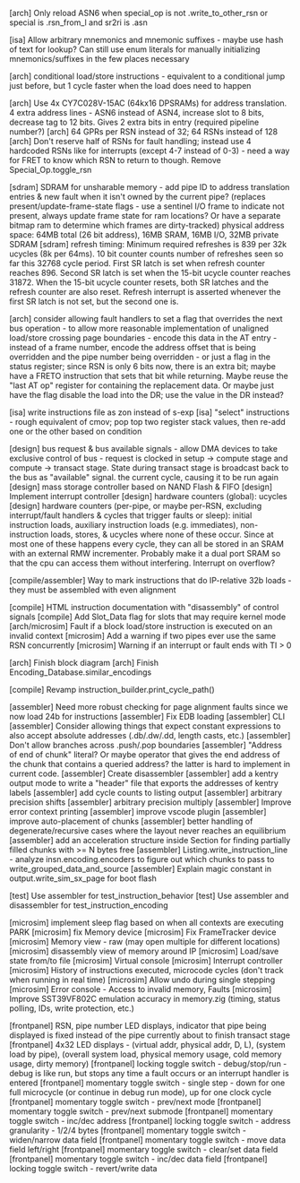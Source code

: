 [arch] Only reload ASN6 when special_op is not .write_to_other_rsn or special is .rsn_from_l and sr2ri is .asn

[isa] Allow arbitrary mnemonics and mnemonic suffixes - maybe use hash of text for lookup?  Can still use enum literals for manually initializing mnemonics/suffixes in the few places necessary



[arch] conditional load/store instructions - equivalent to a conditional jump just before, but 1 cycle faster when the load does need to happen

[arch] Use 4x CY7C028V-15AC (64kx16 DPSRAMs) for address translation.  4 extra address lines - ASN6 instead of ASN4, increase slot to 8 bits, decrease tag to 12 bits.  Gives 2 extra bits in entry (required pipeline number?)
[arch] 64 GPRs per RSN instead of 32; 64 RSNs instead of 128
[arch] Don't reserve half of RSNs for fault handling; instead use 4 hardcoded RSNs like for interrupts (except 4-7 instead of 0-3) - need a way for FRET to know which RSN to return to though.  Remove Special_Op.toggle_rsn

[sdram] SDRAM for unsharable memory - add pipe ID to address translation entries & new fault when it isn't owned by the current pipe? (replaces present/update-frame-state flags - use a sentinel I/O frame to indicate not present, always update frame state for ram locations?  Or have a separate bitmap ram to determine which frames are dirty-tracked)   physical address space: 64MB total (26 bit address), 16MB SRAM, 16MB I/O, 32MB private SDRAM
[sdram] refresh timing: Minimum required refreshes is 839 per 32k ucycles (8k per 64ms).  10 bit counter counts number of refreshes seen so far this 32768 cycle period.  First SR latch is set when refresh counter reaches 896.  Second SR latch is set when the 15-bit ucycle counter reaches 31872.  When the 15-bit ucycle counter resets, both SR latches and the refresh counter are also reset.  Refresh interrupt is asserted whenever the first SR latch is not set, but the second one is.

[arch] consider allowing fault handlers to set a flag that overrides the next bus operation - to allow more reasonable implementation of unaligned load/store crossing page boundaries - encode this data in the AT entry - instead of a frame number, encode the address offset that is being overridden and the pipe number being overridden - or just a flag in the status register; since RSN is only 6 bits now, there is an extra bit; maybe have a FRETO instruction that sets that bit while returning.  Maybe reuse the "last AT op" register for containing the replacement data.  Or maybe just have the flag disable the load into the DR; use the value in the DR instead?

[isa] write instructions file as zon instead of s-exp
[isa] "select" instructions - rough equivalent of cmov; pop top two register stack values, then re-add one or the other based on condition

[design] bus request & bus available signals - allow DMA devices to take exclusive control of bus - request is clocked in setup -> compute stage and compute -> transact stage.  State during transact stage is broadcast back to the bus as "available" signal. the current cycle, causing it to be run again
[design] mass storage controller based on NAND Flash & FIFO
[design] Implement interrupt controller
[design] hardware counters (global): ucycles
[design] hardware counters (per-pipe, or maybe per-RSN, excluding interrupt/fault handlers & cycles that trigger faults or sleep): initial instruction loads, auxiliary instruction loads (e.g. immediates), non-instruction loads, stores, & ucycles where none of these occur.  Since at most one of these happens every cycle, they can all be stored in an SRAM with an external RMW incrementer.  Probably make it a dual port SRAM so that the cpu can access them without interfering.  Interrupt on overflow?

[compile/assembler] Way to mark instructions that do IP-relative 32b loads - they must be assembled with even alignment

[compile] HTML instruction documentation with "disassembly" of control signals
[compile] Add Slot_Data flag for slots that may require kernel mode
[arch/microsim] Fault if a block load/store instruction is executed on an invalid context
[microsim] Add a warning if two pipes ever use the same RSN concurrently
[microsim] Warning if an interrupt or fault ends with TI > 0

[arch] Finish block diagram
[arch] Finish Encoding_Database.similar_encodings

[compile] Revamp instruction_builder.print_cycle_path()

[assembler] Need more robust checking for page alignment faults since we now load 24b for instructions
[assembler] Fix EDB loading
[assembler] CLI
[assembler] Consider allowing things that expect constant expressions to also accept absolute addresses (.db/.dw/.dd, length casts, etc.)
[assembler] Don't allow branches across .push/.pop boundaries
[assembler] "Address of end of chunk" literal?  Or maybe operator that gives the end address of the chunk that contains a queried address?  the latter is hard to implement in current code.
[assembler] Create disassembler
[assembler] add a kentry output mode to write a "header" file that exports the addresses of kentry labels
[assembler] add cycle counts to listing output
[assembler] arbitrary precision shifts
[assembler] arbitrary precision multiply
[assembler] Improve error context printing
[assembler] improve vscode plugin
[assembler] improve auto-placement of chunks
[assembler] better handling of degenerate/recursive cases where the layout never reaches an equilibrium
[assembler] add an acceleration structure inside Section for finding partially filled chunks with >= N bytes free
[assembler] Listing.write_instruction_line - analyze insn.encoding.encoders to figure out which chunks to pass to write_grouped_data_and_source
[assembler] Explain magic constant in output.write_sim_sx_page for boot flash

[test] Use assembler for test_instruction_behavior
[test] Use assembler and disassembler for test_instruction_encoding

[microsim] implement sleep flag based on when all contexts are executing PARK
[microsim] fix Memory device
[microsim] Fix FrameTracker device
[microsim] Memory view - raw (may open multiple for different locations)
[microsim] disassembly view of memory around IP
[microsim] Load/save state from/to file
[microsim] Virtual console
[microsim] Interrupt controller
[microsim] History of instructions executed, microcode cycles (don't track when running in real time)
[microsim] Allow undo during single stepping
[microsim] Error console - Access to invalid memory, Faults
[microsim] Improve SST39VF802C emulation accuracy in memory.zig (timing, status polling, IDs, write protection, etc.)




[frontpanel] RSN, pipe number LED displays, indicator that pipe being displayed is fixed instead of the pipe currently about to finish transact stage
[frontpanel] 4x32 LED displays - (virtual addr, physical addr, D, L), (system load by pipe), (overall system load, physical memory usage, cold memory usage, dirty memory)
[frontpanel] locking toggle switch - debug/stop/run - debug is like run, but stops any time a fault occurs or an interrupt handler is entered
[frontpanel] momentary toggle switch - single step - down for one full microcycle (or continue in debug run mode), up for one clock cycle
[frontpanel] momentary toggle switch - prev/next mode
[frontpanel] momentary toggle switch - prev/next submode
[frontpanel] momentary toggle switch - inc/dec address
[frontpanel] locking toggle switch - address granularity - 1/2/4 bytes
[frontpanel] momentary toggle switch - widen/narrow data field
[frontpanel] momentary toggle switch - move data field left/right
[frontpanel] momentary toggle switch - clear/set data field
[frontpanel] momentary toggle switch - inc/dec data field
[frontpanel] locking toggle switch - revert/write data
